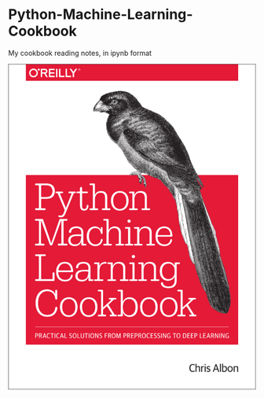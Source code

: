 # Python-Machine-Learning-Cookbook
My cookbook reading notes, in ipynb format

![image-20230323150852789](README.assets/image-20230323150852789.png)
